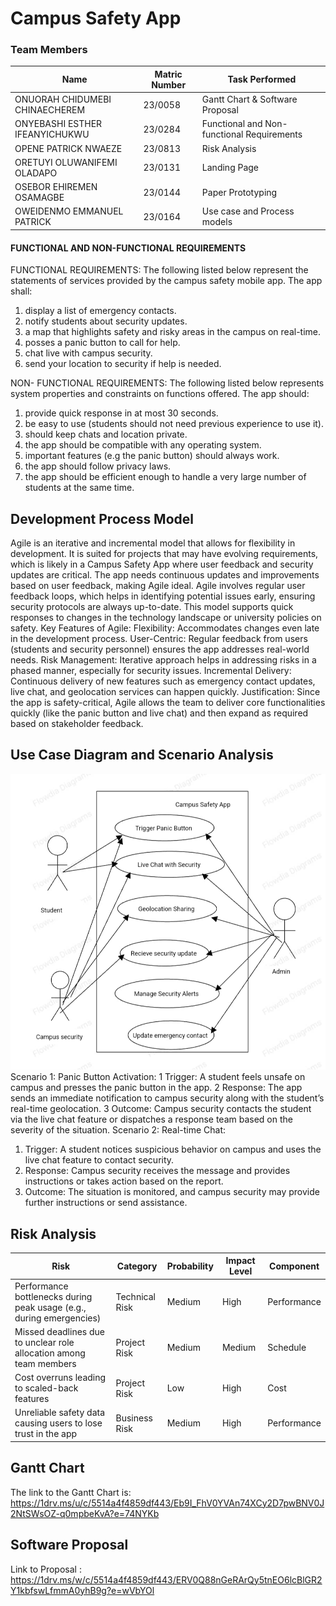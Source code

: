 # Campus   Safety App

### Team Members
| Name   |  Matric Number  | Task Performed |
|--------|-----------------|---------------|
| ONUORAH CHIDUMEBI CHINAECHEREM | 23/0058  | Gantt Chart & Software Proposal  |
| ONYEBASHI ESTHER IFEANYICHUKWU  | 23/0284  | Functional and Non-functional Requirements  | 
| OPENE PATRICK NWAEZE  |  23/0813  | Risk Analysis  |
| ORETUYI OLUWANIFEMI OLADAPO | 23/0131 | Landing Page |
| OSEBOR EHIREMEN OSAMAGBE| 23/0144| Paper Prototyping
| OWEIDENMO EMMANUEL PATRICK  | 23/0164 | Use case and Process models|
  
  #### FUNCTIONAL AND NON-FUNCTIONAL REQUIREMENTS


FUNCTIONAL REQUIREMENTS:
The following listed below represent the statements of services provided by the campus safety mobile app. The app shall:
1.	display a list of emergency contacts.
2.	notify students about security updates.
3.	a map that highlights safety and risky areas in the campus on real-time.
4.	posses a panic button to call for help.
5.	chat live with campus security.
6.	send your location to security if help is needed.



NON- FUNCTIONAL REQUIREMENTS:
The following listed below represents system properties and constraints on functions offered. The app should:
1.	provide quick response in at most 30 seconds.
2.	be easy to use (students should not need previous experience to use it).
3.	should keep chats and location private.
4.	the app should be compatible with any operating system.
5.	important features (e.g the panic button) should always work.
6.	the app should follow privacy laws.
7.	the app should be efficient enough to handle a  very large number of students at the same time.
## Development Process Model
Agile is an iterative and incremental model that allows for flexibility in development. It is suited for projects that may have evolving requirements, which is likely in a Campus Safety App where user feedback and security updates are critical.
The app needs continuous updates and improvements based on user feedback, making Agile ideal.
Agile involves regular user feedback loops, which helps in identifying potential issues early, ensuring security protocols are always up-to-date.
This model supports quick responses to changes in the technology landscape or university policies on safety.
Key Features of Agile:
Flexibility: Accommodates changes even late in the development process.
User-Centric: Regular feedback from users (students and security personnel) ensures the app addresses real-world needs.
Risk Management: Iterative approach helps in addressing risks in a phased manner, especially for security issues.
Incremental Delivery: Continuous delivery of new features such as emergency contact updates, live chat, and geolocation services can happen quickly.
Justification: Since the app is safety-critical, Agile allows the team to deliver core functionalities quickly (like the panic button and live chat) and then expand as required based on stakeholder feedback.
## Use Case Diagram and Scenario Analysis
![use case diagram](<use case.jpg>)
Scenario 1: Panic Button Activation:
1	Trigger: A student feels unsafe on campus and presses the panic button in the app.
2	Response: The app sends an immediate notification to campus security along with the student’s real-time geolocation.
3	Outcome: Campus security contacts the student via the live chat feature or dispatches a response team based on the severity of the situation.
Scenario 2: Real-time Chat:

1.	Trigger: A student notices suspicious behavior on campus and uses the live chat feature to contact security.
2.	Response: Campus security receives the message and provides instructions or takes action based on the report.
3.	Outcome: The situation is monitored, and campus security may provide further instructions or send assistance.
## Risk Analysis
|Risk	|Category	|Probability|	Impact Level|	Component|
|-----|-------|------|-----|------|
|Performance bottlenecks during peak usage (e.g., during emergencies)|	Technical Risk|	Medium|	High|	Performance|
|Missed deadlines due to unclear role allocation among team members|	Project Risk|	Medium	|Medium	|Schedule|
|Cost overruns leading to scaled-back features	|Project Risk|	Low|	High	|Cost|
|Unreliable safety data causing users to lose trust in the app|	Business Risk|	Medium|	High	|Performance|
## Gantt Chart
The link to the Gantt Chart is:
https://1drv.ms/u/c/5514a4f4859df443/Eb9I_FhV0YVAn74XCy2D7pwBNV0J2NtSWsOZ-q0mpbeKvA?e=74NYKb
## Software Proposal
Link to Proposal : https://1drv.ms/w/c/5514a4f4859df443/ERV0Q88nGeRArQy5tnEO6lcBlGR2Y1kbfswLfmmA0yhB9g?e=wVbYOl









